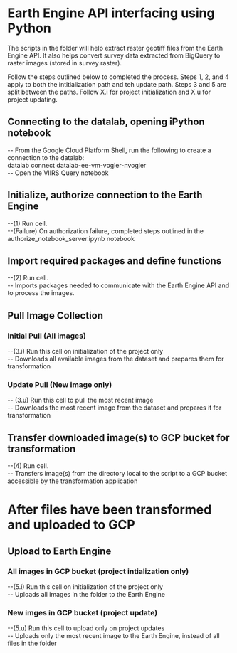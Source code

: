 # Earth Engine API interfacing using Python
The scripts in the folder will help extract raster geotiff files from the Earth Engine API.
It also helps convert survey data extracted from BigQuery to raster images (stored in survey raster).  
  
Follow the steps outlined below to completed the process. Steps 1, 2, and 4 apply to both the intitialization path and teh update path. Steps 3 and 5 are split between the paths. Follow X.i for project initialization and X.u for project updating.

## Connecting to the datalab, opening iPython notebook  
  -- From the Google Cloud Platform Shell, run the following to create a connection to the datalab:  
  datalab connect datalab-ee-vm-vogler-nvogler  
  -- Open the VIIRS Query notebook  
  
## Initialize, authorize connection to the Earth Engine  
 --(1) Run cell.  
 --(Failure) On authorization failure, completed steps outlined in the authorize_notebook_server.ipynb notebook  
  
## Import required packages and define functions  
  --(2) Run cell.  
  -- Imports packages needed to communicate with the Earth Engine API and to process the images.   
  
## Pull Image Collection    
### Initial Pull (All images)  
  --(3.i) Run this cell on initialization of the project only  
  -- Downloads all available images from the dataset and prepares them for transformation  
  
### Update Pull (New image only)  
  -- (3.u) Run this cell to pull the most recent image  
  -- Downloads the most recent image from the dataset and prepares it for transformation 
  
## Transfer downloaded image(s) to GCP bucket for transformation  
  --(4) Run cell.  
  -- Transfers image(s) from the directory local to the script to a GCP bucket accessible by the transformation application
  
# After files have been transformed and uploaded to GCP  
## Upload to Earth Engine  
### All images in GCP bucket (project intialization only)  
  --(5.i) Run this cell on initialization of the project only   
  -- Uploads all images in the folder to the Earth Engine  
  
### New imges in GCP bucket (project update) 
  --(5.u) Run this cell to upload only on project updates  
  -- Uploads only the most recent image to the Earth Engine, instead of all files in the folder  
  
